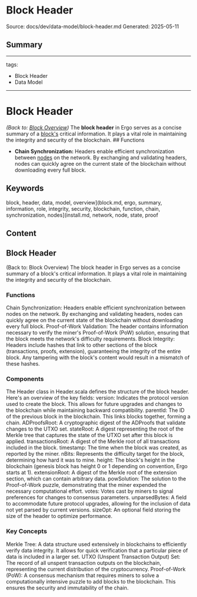 # Block Header
Source: docs/dev/data-model/block-header.md
Generated: 2025-05-11

## Summary
---
tags:
  - Block Header
  - Data Model
---

# Block Header

*(Back to: [Block Overview](block.md))* The **block header** in Ergo serves as a concise summary of a [block's](block.md) critical information. It plays a vital role in maintaining the integrity and security of the blockchain. ## Functions

* **Chain Synchronization:** Headers enable efficient synchronization between [nodes](install.md) on the network. By exchanging and validating headers, nodes can quickly agree on the current state of the blockchain without downloading every full block.

## Keywords
block, header, data, model, overview](block.md, ergo, summary, information, role, integrity, security, blockchain, function, chain, synchronization, nodes](install.md, network, node, state, proof

## Content
## Block Header
(Back to: Block Overview)
The block header in Ergo serves as a concise summary of a block's critical information. It plays a vital role in maintaining the integrity and security of the blockchain.

### Functions
Chain Synchronization: Headers enable efficient synchronization between nodes on the network. By exchanging and validating headers, nodes can quickly agree on the current state of the blockchain without downloading every full block.
Proof-of-Work Validation: The header contains information necessary to verify the miner's Proof-of-Work (PoW) solution, ensuring that the block meets the network's difficulty requirements.
Block Integrity: Headers include hashes that link to other sections of the block (transactions, proofs, extension), guaranteeing the integrity of the entire block. Any tampering with the block's content would result in a mismatch of these hashes.

### Components
The Header class in Header.scala defines the structure of the block header. Here's an overview of the key fields:
version: Indicates the protocol version used to create the block. This allows for future upgrades and changes to the blockchain while maintaining backward compatibility.
parentId: The ID of the previous block in the blockchain. This links blocks together, forming a chain.
ADProofsRoot: A cryptographic digest of the ADProofs that validate changes to the UTXO set.
stateRoot: A digest representing the root of the Merkle tree that captures the state of the UTXO set after this block is applied.
transactionsRoot: A digest of the Merkle root of all transactions included in the block.
timestamp: The time when the block was created, as reported by the miner.
nBits: Represents the difficulty target for the block, determining how hard it was to mine.
height: The block's height in the blockchain (genesis block has height 0 or 1 depending on convention, Ergo starts at 1).
extensionRoot: A digest of the Merkle root of the extension section, which can contain arbitrary data.
powSolution: The solution to the Proof-of-Work puzzle, demonstrating that the miner expended the necessary computational effort.
votes: Votes cast by miners to signal preferences for changes to consensus parameters.
unparsedBytes: A field to accommodate future protocol upgrades, allowing for the inclusion of data not yet parsed by current versions.
sizeOpt: An optional field storing the size of the header to optimize performance.

### Key Concepts
Merkle Tree: A data structure used extensively in blockchains to efficiently verify data integrity. It allows for quick verification that a particular piece of data is included in a larger set.
UTXO (Unspent Transaction Output) Set: The record of all unspent transaction outputs on the blockchain, representing the current distribution of the cryptocurrency.
Proof-of-Work (PoW): A consensus mechanism that requires miners to solve a computationally intensive puzzle to add blocks to the blockchain. This ensures the security and immutability of the chain.
